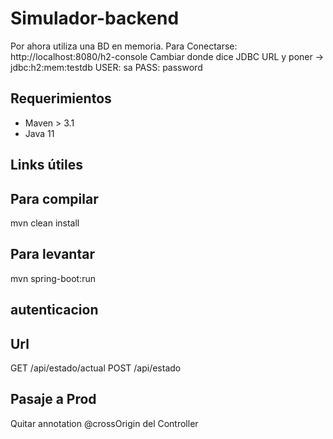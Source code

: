 # Simulador-backend 
Por ahora utiliza una BD en memoria.
  Para Conectarse: http://localhost:8080/h2-console
  Cambiar donde dice JDBC URL y poner -> jdbc:h2:mem:testdb
  USER: sa
  PASS: password

## Requerimientos
- Maven > 3.1
- Java 11


## Links útiles

## Para compilar 
mvn clean install

## Para levantar
mvn spring-boot:run

## autenticacion

## Url
GET /api/estado/actual
POST /api/estado  

## Pasaje a Prod
Quitar annotation @crossOrigin del Controller
